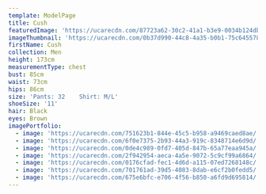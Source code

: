 ```yaml
---
template: ModelPage
title: Cush
featuredImage: 'https://ucarecdn.com/87723a62-30c2-41a1-b3e9-0034b124db87/'
imageThumbnail: 'https://ucarecdn.com/0b37d990-44c8-4a35-b0b1-75c6455783a0/'
firstName: Cush
collection: Men
height: 173cm
measurementType: chest
bust: 85cm
waist: 73cm
hips: 86cm
size: 'Pants: 32    Shirt: M/L'
shoeSize: '11'
hair: Black
eyes: Brown
imagePortfolio:
  - image: 'https://ucarecdn.com/751623b1-844e-45c5-b958-a9469caed8ae/'
  - image: 'https://ucarecdn.com/6f0e7375-2b93-44a3-919c-8348714e6d9d/'
  - image: 'https://ucarecdn.com/0de4c989-0fd7-405d-847b-65a77eaa945a/'
  - image: 'https://ucarecdn.com/2f942954-aeca-4a5e-9072-5c9cf99a6864/'
  - image: 'https://ucarecdn.com/0176cfad-fec1-4d6d-a115-07ed7268148c/'
  - image: 'https://ucarecdn.com/701761ad-39d5-4083-8dab-e6cf2b0fedd5/'
  - image: 'https://ucarecdn.com/675e6bfc-e706-4f56-b850-a6fd9d695814/'
---
```


